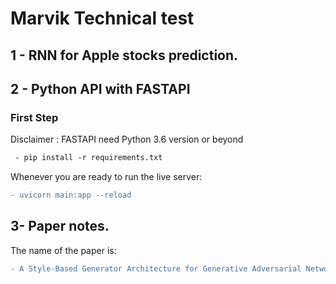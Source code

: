 # **Marvik Technical test**

## **1 - RNN for Apple stocks prediction.**


## **2 - Python API with FASTAPI**

  ### First Step
  
  Disclaimer : FASTAPI need Python 3.6 version or beyond
  
 ```diff
  - pip install -r requirements.txt
```

Whenever you are ready to run the live server:
 ```diff
 - uvicorn main:app --reload
```

## **3- Paper notes.**

  The name of the paper is:
  
 ```diff
 - A Style-Based Generator Architecture for Generative Adversarial Networks
```
